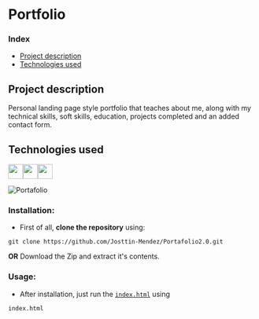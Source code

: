 # Portfolio


### Index 
- [Project description](#Project-description)  
- [Technologies used](#Technologies-used)  

## Project description  
Personal landing page style portfolio that teaches about me, along with my technical skills, soft skills, education, projects completed and an added contact form.

## Technologies used
<img src="https://cdn-icons-png.flaticon.com/512/174/174854.png" width='30px' ><img src="https://cdn-icons-png.flaticon.com/512/732/732190.png" width='30px' ><img src="https://cdn-icons-png.flaticon.com/512/5968/5968292.png" width='30px' >

![Portafolio](https://github.com/Josttin-Mendez/Portafolio2.0/assets/112291940/58a5f920-72b0-4ca4-804c-edb98b51b846)

### Installation:

-	First of all, **clone the repository** using:
```
git clone https://github.com/Josttin-Mendez/Portafolio2.0.git
``` 
**OR**
Download the Zip and extract it's contents.

### Usage:

-	After installation, just run the [`index.html`](https://github.com/Josttin-Mendez/Portafolio2.0/blob/main/index.html) using
```
index.html
```
